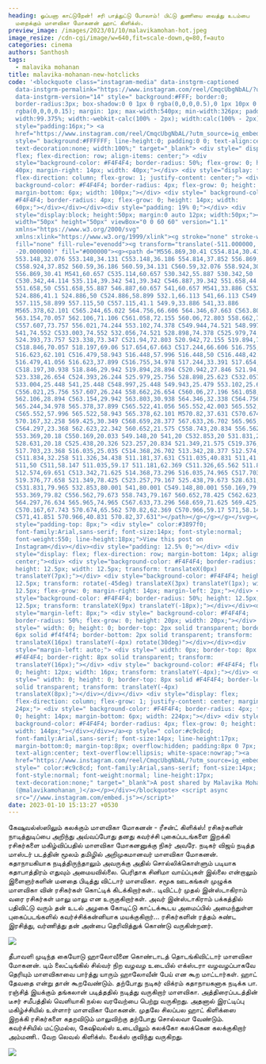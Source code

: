 ```yaml
---
heading: ஓப்பனா காட்டுறேன்! சரி பாத்துட்டு போலாம்! பிட்டு துணியை வைத்து உடம்பை
  மறைக்கும் மாளவிகா மோகனன் ஹாட் கிளிக்ஸ்.
preview_image: /images/2023/01/10/malavikamohan-hot.jpeg
image_resize: /cdn-cgi/image/w=640,fit=scale-down,q=80,f=auto
categories: cinema
authors: Santhosh
tags:
  - malavika mohanan
title: malavika-mohanan-new-hotclicks
code: '<blockquote class="instagram-media" data-instgrm-captioned
  data-instgrm-permalink="https://www.instagram.com/reel/CmqcUbgNbAL/?utm_source=ig_embed&amp;utm_campaign=loading"
  data-instgrm-version="14" style=" background:#FFF; border:0;
  border-radius:3px; box-shadow:0 0 1px 0 rgba(0,0,0,0.5),0 1px 10px 0
  rgba(0,0,0,0.15); margin: 1px; max-width:540px; min-width:326px; padding:0;
  width:99.375%; width:-webkit-calc(100% - 2px); width:calc(100% - 2px);"><div
  style="padding:16px;"> <a
  href="https://www.instagram.com/reel/CmqcUbgNbAL/?utm_source=ig_embed&amp;utm_campaign=loading"
  style=" background:#FFFFFF; line-height:0; padding:0 0; text-align:center;
  text-decoration:none; width:100%;" target="_blank"> <div style=" display:
  flex; flex-direction: row; align-items: center;"> <div
  style="background-color: #F4F4F4; border-radius: 50%; flex-grow: 0; height:
  40px; margin-right: 14px; width: 40px;"></div> <div style="display: flex;
  flex-direction: column; flex-grow: 1; justify-content: center;"> <div style="
  background-color: #F4F4F4; border-radius: 4px; flex-grow: 0; height: 14px;
  margin-bottom: 6px; width: 100px;"></div> <div style=" background-color:
  #F4F4F4; border-radius: 4px; flex-grow: 0; height: 14px; width:
  60px;"></div></div></div><div style="padding: 19% 0;"></div> <div
  style="display:block; height:50px; margin:0 auto 12px; width:50px;"><svg
  width="50px" height="50px" viewBox="0 0 60 60" version="1.1"
  xmlns="https://www.w3.org/2000/svg"
  xmlns:xlink="https://www.w3.org/1999/xlink"><g stroke="none" stroke-width="1"
  fill="none" fill-rule="evenodd"><g transform="translate(-511.000000,
  -20.000000)" fill="#000000"><g><path d="M556.869,30.41 C554.814,30.41
  553.148,32.076 553.148,34.131 C553.148,36.186 554.814,37.852 556.869,37.852
  C558.924,37.852 560.59,36.186 560.59,34.131 C560.59,32.076 558.924,30.41
  556.869,30.41 M541,60.657 C535.114,60.657 530.342,55.887 530.342,50
  C530.342,44.114 535.114,39.342 541,39.342 C546.887,39.342 551.658,44.114
  551.658,50 C551.658,55.887 546.887,60.657 541,60.657 M541,33.886 C532.1,33.886
  524.886,41.1 524.886,50 C524.886,58.899 532.1,66.113 541,66.113 C549.9,66.113
  557.115,58.899 557.115,50 C557.115,41.1 549.9,33.886 541,33.886
  M565.378,62.101 C565.244,65.022 564.756,66.606 564.346,67.663 C563.803,69.06
  563.154,70.057 562.106,71.106 C561.058,72.155 560.06,72.803 558.662,73.347
  C557.607,73.757 556.021,74.244 553.102,74.378 C549.944,74.521 548.997,74.552
  541,74.552 C533.003,74.552 532.056,74.521 528.898,74.378 C525.979,74.244
  524.393,73.757 523.338,73.347 C521.94,72.803 520.942,72.155 519.894,71.106
  C518.846,70.057 518.197,69.06 517.654,67.663 C517.244,66.606 516.755,65.022
  516.623,62.101 C516.479,58.943 516.448,57.996 516.448,50 C516.448,42.003
  516.479,41.056 516.623,37.899 C516.755,34.978 517.244,33.391 517.654,32.338
  C518.197,30.938 518.846,29.942 519.894,28.894 C520.942,27.846 521.94,27.196
  523.338,26.654 C524.393,26.244 525.979,25.756 528.898,25.623 C532.057,25.479
  533.004,25.448 541,25.448 C548.997,25.448 549.943,25.479 553.102,25.623
  C556.021,25.756 557.607,26.244 558.662,26.654 C560.06,27.196 561.058,27.846
  562.106,28.894 C563.154,29.942 563.803,30.938 564.346,32.338 C564.756,33.391
  565.244,34.978 565.378,37.899 C565.522,41.056 565.552,42.003 565.552,50
  C565.552,57.996 565.522,58.943 565.378,62.101 M570.82,37.631 C570.674,34.438
  570.167,32.258 569.425,30.349 C568.659,28.377 567.633,26.702 565.965,25.035
  C564.297,23.368 562.623,22.342 560.652,21.575 C558.743,20.834 556.562,20.326
  553.369,20.18 C550.169,20.033 549.148,20 541,20 C532.853,20 531.831,20.033
  528.631,20.18 C525.438,20.326 523.257,20.834 521.349,21.575 C519.376,22.342
  517.703,23.368 516.035,25.035 C514.368,26.702 513.342,28.377 512.574,30.349
  C511.834,32.258 511.326,34.438 511.181,37.631 C511.035,40.831 511,41.851
  511,50 C511,58.147 511.035,59.17 511.181,62.369 C511.326,65.562 511.834,67.743
  512.574,69.651 C513.342,71.625 514.368,73.296 516.035,74.965 C517.703,76.634
  519.376,77.658 521.349,78.425 C523.257,79.167 525.438,79.673 528.631,79.82
  C531.831,79.965 532.853,80.001 541,80.001 C549.148,80.001 550.169,79.965
  553.369,79.82 C556.562,79.673 558.743,79.167 560.652,78.425 C562.623,77.658
  564.297,76.634 565.965,74.965 C567.633,73.296 568.659,71.625 569.425,69.651
  C570.167,67.743 570.674,65.562 570.82,62.369 C570.966,59.17 571,58.147 571,50
  C571,41.851 570.966,40.831 570.82,37.631"></path></g></g></g></svg></div><div
  style="padding-top: 8px;"> <div style=" color:#3897f0;
  font-family:Arial,sans-serif; font-size:14px; font-style:normal;
  font-weight:550; line-height:18px;">View this post on
  Instagram</div></div><div style="padding: 12.5% 0;"></div> <div
  style="display: flex; flex-direction: row; margin-bottom: 14px; align-items:
  center;"><div> <div style="background-color: #F4F4F4; border-radius: 50%;
  height: 12.5px; width: 12.5px; transform: translateX(0px)
  translateY(7px);"></div> <div style="background-color: #F4F4F4; height:
  12.5px; transform: rotate(-45deg) translateX(3px) translateY(1px); width:
  12.5px; flex-grow: 0; margin-right: 14px; margin-left: 2px;"></div> <div
  style="background-color: #F4F4F4; border-radius: 50%; height: 12.5px; width:
  12.5px; transform: translateX(9px) translateY(-18px);"></div></div><div
  style="margin-left: 8px;"> <div style=" background-color: #F4F4F4;
  border-radius: 50%; flex-grow: 0; height: 20px; width: 20px;"></div> <div
  style=" width: 0; height: 0; border-top: 2px solid transparent; border-left:
  6px solid #f4f4f4; border-bottom: 2px solid transparent; transform:
  translateX(16px) translateY(-4px) rotate(30deg)"></div></div><div
  style="margin-left: auto;"> <div style=" width: 0px; border-top: 8px solid
  #F4F4F4; border-right: 8px solid transparent; transform:
  translateY(16px);"></div> <div style=" background-color: #F4F4F4; flex-grow:
  0; height: 12px; width: 16px; transform: translateY(-4px);"></div> <div
  style=" width: 0; height: 0; border-top: 8px solid #F4F4F4; border-left: 8px
  solid transparent; transform: translateY(-4px)
  translateX(8px);"></div></div></div> <div style="display: flex;
  flex-direction: column; flex-grow: 1; justify-content: center; margin-bottom:
  24px;"> <div style=" background-color: #F4F4F4; border-radius: 4px; flex-grow:
  0; height: 14px; margin-bottom: 6px; width: 224px;"></div> <div style="
  background-color: #F4F4F4; border-radius: 4px; flex-grow: 0; height: 14px;
  width: 144px;"></div></div></a><p style=" color:#c9c8cd;
  font-family:Arial,sans-serif; font-size:14px; line-height:17px;
  margin-bottom:0; margin-top:8px; overflow:hidden; padding:8px 0 7px;
  text-align:center; text-overflow:ellipsis; white-space:nowrap;"><a
  href="https://www.instagram.com/reel/CmqcUbgNbAL/?utm_source=ig_embed&amp;utm_campaign=loading"
  style=" color:#c9c8cd; font-family:Arial,sans-serif; font-size:14px;
  font-style:normal; font-weight:normal; line-height:17px;
  text-decoration:none;" target="_blank">A post shared by Malavika Mohanan
  (@malavikamohanan_)</a></p></div></blockquote> <script async
  src="//www.instagram.com/embed.js"></script>'
date: 2023-01-10 15:13:27 +0530
---
```

கேஷுவல்ஸ்ஸிலும் கலக்கும் மாளவிகா மோகனன் - ரீசன்ட் கிளிக்ஸ்!
ரசிகர்களின் நாடித்துடிப்பை அறிந்து அவ்வப்போது தனது கவர்ச்சி புகைப்படங்களை இறக்கி ரசிகர்களை மகிழ்விப்பதில் மாளவிகா மோகனனுக்கு நிகர் அவரே.
நடிகர் விஜய் நடித்த மாஸ்டர் படத்தின் மூலம் தமிழில் அறிமுகமானவர் மாளவிகா மோகனன். கதாநாயகியாக நடித்திருந்தாலும் அவருக்கு அதில் சொல்லிக்கொள்ளும் படியாக கதாபாத்திரம் எதுவும் அமையவில்லை.  பெரிதாக சினிமா வாய்ப்புகள் இல்லை என்றாலும் இளைஞர்களின் மனதை பிடித்து விட்டார் மாளவிகா. சமூக ஊடகங்கள் முழுக்க மாளவிகா வின் ரசிகர்கள் கொட்டிக் கிடக்கிறார்கள்.. டிவிட்டர் முதல் இன்ஸ்டாகிராம் வரை ரசிகர்கள் மாலு மாலு என உருகுகிறார்கள்.
அவர் இன்ஸ்டாகிராம் பக்கத்தில் பதிவிட்டு வரும் தன் உடல் அழகை கோடிட்டு காட்டக்கூடய அமைப்பில் அமைந்துள்ள புகைப்படங்களில்  கவர்ச்சிக்கன்னியாக மயக்குகிறார்... ரசிகர்களின் ரத்தம் சுண்ட இரசித்து, வர்ணித்து தன் அன்பை தெரிவித்துக் கொண்டு வருகின்றனர்.


![](/images/2023/01/10/malavika-mohanan-new-hotclicks4.jpeg)

தீபாவளி முடிந்த கையோடு ஹாலோவீனை கொண்டாடத் தொடங்கிவிட்டார் மாளவிகா மோகனன். டிம் லைட்டிங்கில் சில்வர் நிற வழவழ உடையில் எக்ஸ்டரா வழவழப்பாகவே தெரியும் மாளவிகாவை பார்த்து யாரும் ஹாலோவீன் பேய் என கூற மாட்டார்கள்.  ஹாட் தேவதை என்று தான் கூறவேண்டும்.
தற்போது நடிகர் விக்ரம் கதாநாயகனாக நடிக்க பா. ரஞ்சித் இயக்கும் தங்கலான் படித்ததில் நடித்து வருகிறார் மாளவிகா. அத்திரைப்படத்தின் டீசர் சமீபத்தில் வெளியாகி நல்ல வரவேற்பை பெற்று வருகிறது. அதனால் இரட்டிப்பு மகிழ்ச்சியில் உள்ளார் மாளவிகா மோகனன். முதலே சிலப்பல ஹாட் கிளிக்ஸை இறக்கி ரசிகர்களை கதறவிடும் மாலுவிற்கு தற்போது சொல்லவா வேண்டும்.
கவர்ச்சியில் மட்டுமல்ல, கேஷிவல்ஸ் உடையிலும் கலக்கோ கலக்கென கலக்குகிறார் அம்மணி.. வேற லெவல் கிளிக்ஸ். லைக்ஸ் குவிந்து வருகிறது.

![](/images/2023/01/10/malavika-mohanan-new-hotclicks.jpeg)